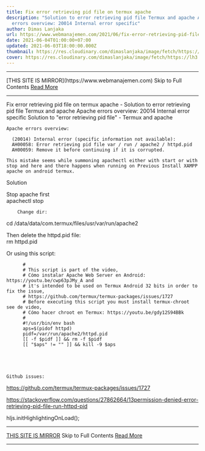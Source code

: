 ```yaml
---
title: Fix error retrieving pid file on termux apache
description: "Solution to error retrieving pid file Termux and apache Apache
  errors overview: 20014 Internal error specific"
author: Dimas Lanjaka
url: https://www.webmanajemen.com/2021/06/fix-error-retrieving-pid-file-on-termux.html
date: 2021-06-04T01:00:00+07:00
updated: 2021-06-03T18:00:00.000Z
thumbnail: https://res.cloudinary.com/dimaslanjaka/image/fetch/https://lh3.googleusercontent.com/-bzDMCW2l14w/XuSyYUMCT-I/AAAAAAAAA_k/s6h8qlxl7joZyle2_ZVRQrN5tAQLu43JQCLcBGAsYHQ/s1600/1592046171170163-1.png
cover: https://res.cloudinary.com/dimaslanjaka/image/fetch/https://lh3.googleusercontent.com/-bzDMCW2l14w/XuSyYUMCT-I/AAAAAAAAA_k/s6h8qlxl7joZyle2_ZVRQrN5tAQLu43JQCLcBGAsYHQ/s1600/1592046171170163-1.png
---
```


<hr/> [THIS SITE IS MIRROR](https://www.webmanajemen.com) Skip to Full Contents <a href="https://www.webmanajemen.com/2021/06/fix-error-retrieving-pid-file-on-termux.html" rel="follow" class="button" id="read-more">Read More</a> <hr/> Fix error retrieving pid file on termux apache - Solution to error retrieving pid file Termux and apache Apache errors overview: 20014 Internal error specific Solution to "error retrieving pid file" - Termux and apache
  
    Apache errors overview:     

      (20014) Internal error (specific information not available):
      AH00058: Error retrieving pid file var / run / apache2 / httpd.pid
      AH00059: Remove it before continuing if it is corrupted.
    
    This mistake seems while summoning apachectl either with start or with stop and here and there happens when running on Previous Install XAMPP apache on android termux.     
Solution
    
      
Stop apache first         
apachectl stop
      
      
        Change dir:         
cd /data/data/com.termux/files/usr/var/run/apache2
      
      
Then delete the httpd.pid file:       
rm httpd.pid
      
      
Or using this script:         

          #
          # This script is part of the video,
          # Cómo instalar Apache Web Server en Android: https://youtu.be/cwp63pJMy_A and
          # it's intended to be used on Termux Android 32 bits in order to fix the issue,
          # https://github.com/termux/termux-packages/issues/1727
          # Before executing this script you must install termux-chroot see de video,
          # Cómo hacer chroot en Termux: https://youtu.be/gdy12S94BBk
          #
          #!/usr/bin/env bash
          aps=$(pidof httpd)
          pidf=/var/run/apache2/httpd.pid
          [[ -f $pidf ]] && rm -f $pidf
          [[ "$aps" != "" ]] && kill -9 $aps
        
      
    
  
   
    Github issues:     
      
https://github.com/termux/termux-packages/issues/1727
      
https://stackoverflow.com/questions/27862664/13permission-denied-error-retrieving-pid-file-run-httpd-pid
    
  
   
      
hljs.initHighlightingOnLoad(); <hr/> [THIS SITE IS MIRROR](https://www.webmanajemen.com) Skip to Full Contents <a href="https://www.webmanajemen.com/2021/06/fix-error-retrieving-pid-file-on-termux.html" rel="follow" class="button" id="read-more">Read More</a> <hr/>